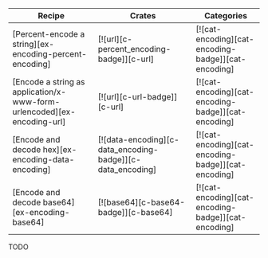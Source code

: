 | Recipe | Crates | Categories |
|--------|--------|------------|
| [Percent-encode a string][ex-encoding-percent-encoding] | [![url][c-percent_encoding-badge]][c-url] | [![cat-encoding][cat-encoding-badge]][cat-encoding] |
| [Encode a string as application/x-www-form-urlencoded][ex-encoding-url] | [![url][c-url-badge]][c-url] | [![cat-encoding][cat-encoding-badge]][cat-encoding] |
| [Encode and decode hex][ex-encoding-data-encoding] | [![data-encoding][c-data_encoding-badge]][c-data_encoding] | [![cat-encoding][cat-encoding-badge]][cat-encoding] |
| [Encode and decode base64][ex-encoding-base64] | [![base64][c-base64-badge]][c-base64] | [![cat-encoding][cat-encoding-badge]][cat-encoding] |

<div class="hidden">
TODO
</div>
